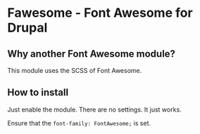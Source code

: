 # Fawesome - Font Awesome for Drupal

## Why another Font Awesome module?

This module uses the SCSS of Font Awesome.

## How to install

Just enable the module. There are no settings. It just works.

Ensure that the `font-family: FontAwesome;` is set.
